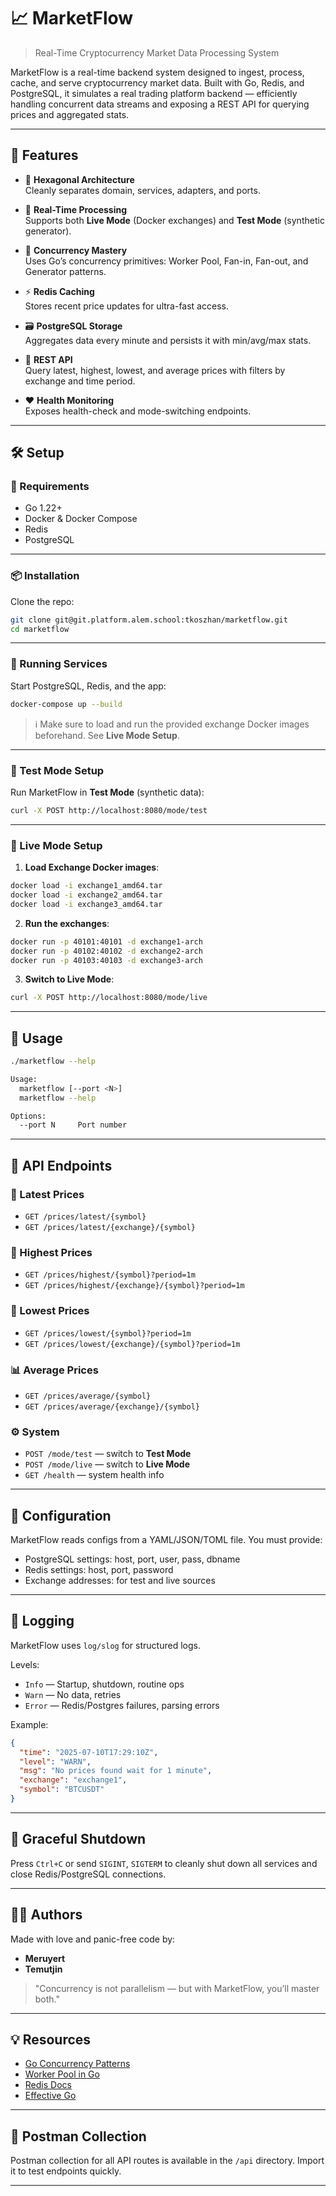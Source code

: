 # 📈 MarketFlow

> Real-Time Cryptocurrency Market Data Processing System

MarketFlow is a real-time backend system designed to ingest, process, cache, and serve cryptocurrency market data. Built with Go, Redis, and PostgreSQL, it simulates a real trading platform backend — efficiently handling concurrent data streams and exposing a REST API for querying prices and aggregated stats.

---

## 🌟 Features

- 🧠 **Hexagonal Architecture**  
  Cleanly separates domain, services, adapters, and ports.

- 🚀 **Real-Time Processing**  
  Supports both **Live Mode** (Docker exchanges) and **Test Mode** (synthetic generator).

- 🧵 **Concurrency Mastery**  
  Uses Go’s concurrency primitives: Worker Pool, Fan-in, Fan-out, and Generator patterns.

- ⚡ **Redis Caching**  
  Stores recent price updates for ultra-fast access.

- 🗃️ **PostgreSQL Storage**  
  Aggregates data every minute and persists it with min/avg/max stats.

- 📡 **REST API**  
  Query latest, highest, lowest, and average prices with filters by exchange and time period.

- ❤️ **Health Monitoring**  
  Exposes health-check and mode-switching endpoints.

---

## 🛠️ Setup

### 🧱 Requirements

- Go 1.22+
- Docker & Docker Compose
- Redis
- PostgreSQL

---

### 📦 Installation

Clone the repo:

```bash
git clone git@git.platform.alem.school:tkoszhan/marketflow.git
cd marketflow
````

---

### 🐳 Running Services

Start PostgreSQL, Redis, and the app:

```bash
docker-compose up --build
```

> ℹ️ Make sure to load and run the provided exchange Docker images beforehand. See **Live Mode Setup**.

---

### 🧪 Test Mode Setup

Run MarketFlow in **Test Mode** (synthetic data):

```bash
curl -X POST http://localhost:8080/mode/test
```

---

### 📡 Live Mode Setup

1. **Load Exchange Docker images**:

```bash
docker load -i exchange1_amd64.tar
docker load -i exchange2_amd64.tar
docker load -i exchange3_amd64.tar
```

2. **Run the exchanges**:

```bash
docker run -p 40101:40101 -d exchange1-arch
docker run -p 40102:40102 -d exchange2-arch
docker run -p 40103:40103 -d exchange3-arch
```

3. **Switch to Live Mode**:

```bash
curl -X POST http://localhost:8080/mode/live
```

---

## 🧪 Usage

```bash
./marketflow --help

Usage:
  marketflow [--port <N>]
  marketflow --help

Options:
  --port N     Port number
```

---

## 📖 API Endpoints

### 🔹 Latest Prices

* `GET /prices/latest/{symbol}`
* `GET /prices/latest/{exchange}/{symbol}`

### 🔸 Highest Prices

* `GET /prices/highest/{symbol}?period=1m`
* `GET /prices/highest/{exchange}/{symbol}?period=1m`

### 🔻 Lowest Prices

* `GET /prices/lowest/{symbol}?period=1m`
* `GET /prices/lowest/{exchange}/{symbol}?period=1m`

### 📊 Average Prices

* `GET /prices/average/{symbol}`
* `GET /prices/average/{exchange}/{symbol}`

### ⚙️ System

* `POST /mode/test` — switch to **Test Mode**
* `POST /mode/live` — switch to **Live Mode**
* `GET /health` — system health info

---

## 🔐 Configuration

MarketFlow reads configs from a YAML/JSON/TOML file. You must provide:

* PostgreSQL settings: host, port, user, pass, dbname
* Redis settings: host, port, password
* Exchange addresses: for test and live sources

---

## 📝 Logging

MarketFlow uses `log/slog` for structured logs.

Levels:

* `Info` — Startup, shutdown, routine ops
* `Warn` — No data, retries
* `Error` — Redis/Postgres failures, parsing errors

Example:

```json
{
  "time": "2025-07-10T17:29:10Z",
  "level": "WARN",
  "msg": "No prices found wait for 1 minute",
  "exchange": "exchange1",
  "symbol": "BTCUSDT"
}
```

---

## 🧼 Graceful Shutdown

Press `Ctrl+C` or send `SIGINT`, `SIGTERM` to cleanly shut down all services and close Redis/PostgreSQL connections.

---

## 🧑‍💻 Authors

Made with love and panic-free code by:

* **Meruyert**
* **Temutjin**

> "Concurrency is not parallelism — but with MarketFlow, you’ll master both."

---

## 💡 Resources

* [Go Concurrency Patterns](https://go.dev/blog/pipelines)
* [Worker Pool in Go](https://gobyexample.com/worker-pools)
* [Redis Docs](https://redis.io/docs/latest/)
* [Effective Go](https://go.dev/doc/effective_go#concurrency)

---

## 📁 Postman Collection

Postman collection for all API routes is available in the `/api` directory. Import it to test endpoints quickly.

---